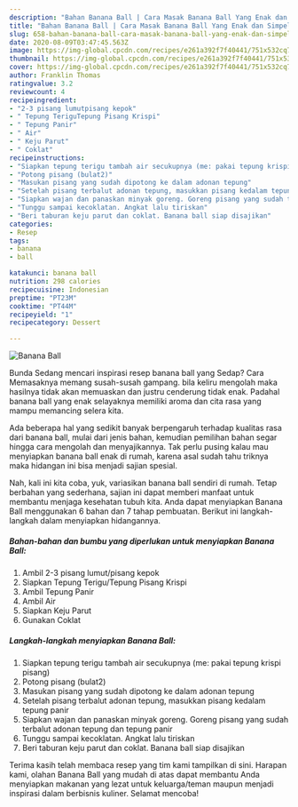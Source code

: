 ```yaml
---
description: "Bahan Banana Ball | Cara Masak Banana Ball Yang Enak dan Simpel"
title: "Bahan Banana Ball | Cara Masak Banana Ball Yang Enak dan Simpel"
slug: 658-bahan-banana-ball-cara-masak-banana-ball-yang-enak-dan-simpel
date: 2020-08-09T03:47:45.563Z
image: https://img-global.cpcdn.com/recipes/e261a392f7f40441/751x532cq70/banana-ball-foto-resep-utama.jpg
thumbnail: https://img-global.cpcdn.com/recipes/e261a392f7f40441/751x532cq70/banana-ball-foto-resep-utama.jpg
cover: https://img-global.cpcdn.com/recipes/e261a392f7f40441/751x532cq70/banana-ball-foto-resep-utama.jpg
author: Franklin Thomas
ratingvalue: 3.2
reviewcount: 4
recipeingredient:
- "2-3 pisang lumutpisang kepok"
- " Tepung TeriguTepung Pisang Krispi"
- " Tepung Panir"
- " Air"
- " Keju Parut"
- " Coklat"
recipeinstructions:
- "Siapkan tepung terigu tambah air secukupnya (me: pakai tepung krispi pisang)"
- "Potong pisang (bulat2)"
- "Masukan pisang yang sudah dipotong ke dalam adonan tepung"
- "Setelah pisang terbalut adonan tepung, masukkan pisang kedalam tepung panir"
- "Siapkan wajan dan panaskan minyak goreng. Goreng pisang yang sudah terbalut adonan tepung dan tepung panir"
- "Tunggu sampai kecoklatan. Angkat lalu tiriskan"
- "Beri taburan keju parut dan coklat. Banana ball siap disajikan"
categories:
- Resep
tags:
- banana
- ball

katakunci: banana ball 
nutrition: 298 calories
recipecuisine: Indonesian
preptime: "PT23M"
cooktime: "PT44M"
recipeyield: "1"
recipecategory: Dessert

---
```



![Banana Ball](https://img-global.cpcdn.com/recipes/e261a392f7f40441/751x532cq70/banana-ball-foto-resep-utama.jpg)

Bunda Sedang mencari inspirasi resep banana ball yang Sedap? Cara Memasaknya memang susah-susah gampang. bila keliru mengolah maka hasilnya tidak akan memuaskan dan justru cenderung tidak enak. Padahal banana ball yang enak selayaknya memiliki aroma dan cita rasa yang mampu memancing selera kita.



Ada beberapa hal yang sedikit banyak berpengaruh terhadap kualitas rasa dari banana ball, mulai dari jenis bahan, kemudian pemilihan bahan segar hingga cara mengolah dan menyajikannya. Tak perlu pusing kalau mau menyiapkan banana ball enak di rumah, karena asal sudah tahu triknya maka hidangan ini bisa menjadi sajian spesial.


Nah, kali ini kita coba, yuk, variasikan banana ball sendiri di rumah. Tetap berbahan yang sederhana, sajian ini dapat memberi manfaat untuk membantu menjaga kesehatan tubuh kita. Anda dapat menyiapkan Banana Ball menggunakan 6 bahan dan 7 tahap pembuatan. Berikut ini langkah-langkah dalam menyiapkan hidangannya.

<!--inarticleads1-->

##### Bahan-bahan dan bumbu yang diperlukan untuk menyiapkan Banana Ball:

1. Ambil 2-3 pisang lumut/pisang kepok
1. Siapkan  Tepung Terigu/Tepung Pisang Krispi
1. Ambil  Tepung Panir
1. Ambil  Air
1. Siapkan  Keju Parut
1. Gunakan  Coklat




<!--inarticleads2-->

##### Langkah-langkah menyiapkan Banana Ball:

1. Siapkan tepung terigu tambah air secukupnya (me: pakai tepung krispi pisang)
1. Potong pisang (bulat2)
1. Masukan pisang yang sudah dipotong ke dalam adonan tepung
1. Setelah pisang terbalut adonan tepung, masukkan pisang kedalam tepung panir
1. Siapkan wajan dan panaskan minyak goreng. Goreng pisang yang sudah terbalut adonan tepung dan tepung panir
1. Tunggu sampai kecoklatan. Angkat lalu tiriskan
1. Beri taburan keju parut dan coklat. Banana ball siap disajikan




Terima kasih telah membaca resep yang tim kami tampilkan di sini. Harapan kami, olahan Banana Ball yang mudah di atas dapat membantu Anda menyiapkan makanan yang lezat untuk keluarga/teman maupun menjadi inspirasi dalam berbisnis kuliner. Selamat mencoba!
